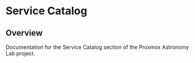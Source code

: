 # Service Catalog

## Overview

Documentation for the Service Catalog section of the Proxmox Astronomy Lab project.

